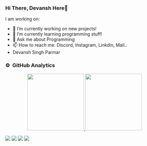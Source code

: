 ### Hi There, Devansh Here👋


I am working on:

- 🔭 I’m currently working on new projects!
- 🌱 I’m currently learning programming stuff!
- 💬 Ask me about Programming
- 📫 How to reach me: Discord, Instagram, Linkdin, Mail..
- Devansh Singh Parmar

### ⚙️ &nbsp;GitHub Analytics

<p align="center">
<a href="https://github.com/Devansh-Singh-Parmar">
  <img height="180em" src="https://github-readme-stats-eight-theta.vercel.app/api?username=Devansh-Singh-Parmar&show_icons=true&theme=algolia&include_all_commits=true&count_private=true"/>
  <img height="180em" src="https://github-readme-stats-eight-theta.vercel.app/api/top-langs/?username=Devansh-Singh-Parmar&layout=compact&langs_count=8&theme=algolia"/>
</a>
</p>



<p>
<a href="discordapp.com/users/741644029992632412"><img src="[https://img.shields.io/badge/-sindevansh-D14836?style=flat&logo=Instagram&logoColor=white](https://img.shields.io/badge/-wakerey-D14836?style=flat&logo=Discord&logoColor=white)"/></a>
<a href="https://www.linkedin.com/in/devanshsingh13/"><img src="https://img.shields.io/badge/-Devansh Singh-0077B5?style=flat&logo=Linkedin&logoColor=white"/></a>
<a href="mailto:devansh18dp@gmail.com"><img src="https://img.shields.io/badge/-devansh18dp@gmail.com-D14836?style=flat&logo=Gmail&logoColor=white"/></a>
<a href="https://instagram.com/rajput_sin_devansh"><img src="https://img.shields.io/badge/-sindevansh-D14836?style=flat&logo=Instagram&logoColor=white"/></a>
</p>
